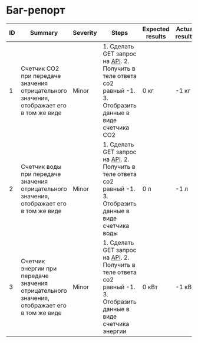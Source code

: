 # Баг-репорт

| ID | Summary | Severity | Steps | Expected results | Actual results |
| --- | --- | --- | --- | --- |--- |
| 1 | Счетчик CO2 при передаче значения отрицательного значения, отображает его в том же виде | Minor | 1. Сделать GET запрос на [API](https://www.avito.ru/web/1/charity/ecoImpact/init). 2. Получить в теле ответа co2 равный -1. 3. Отобразить данные в виде счетчика CO2 | 0 кг | -1 кг |
| 2 | Счетчик воды при передаче значения отрицательного значения, отображает его в том же виде | Minor | 1. Сделать GET запрос на [API](https://www.avito.ru/web/1/charity/ecoImpact/init). 2. Получить в теле ответа co2 равный -1. 3. Отобразить данные в виде счетчика воды | 0 л | -1 л |
| 3 | Счетчик энергии при передаче значения отрицательного значения, отображает его в том же виде | Minor | 1. Сделать GET запрос на [API](https://www.avito.ru/web/1/charity/ecoImpact/init). 2. Получить в теле ответа co2 равный -1. 3. Отобразить данные в виде счетчика энергии | 0 кВт | -1 кВт |

